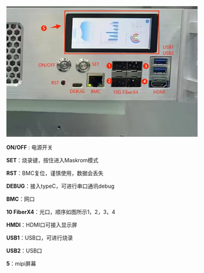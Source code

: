 ![1](/img/M48/1.jpg)

**ON/OFF** : 电源开关 

**SET**：烧录键，按住进入Maskrom模式

**RST**：BMC复位，谨慎使用，数据会丢失

**DEBUG**：接入typeC，可进行串口通讯debug

**BMC**：网口

**10 FiberX4**：光口，顺序如图所示1，2，3，4

**HMDI**：HDMI口可接入显示屏

**USB1**：USB口，可进行烧录

**USB2**：USB口

**5**：mipi屏幕
